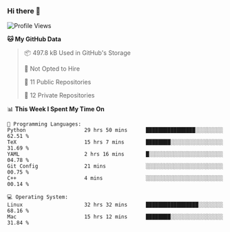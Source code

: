 ### Hi there 👋

<!--
**huayuan4396/huayuan4396** is a ✨ _special_ ✨ repository because its `README.md` (this file) appears on your GitHub profile.

Here are some ideas to get you started:

- 🔭 I’m currently working on ...
- 🌱 I’m currently learning ...
- 👯 I’m looking to collaborate on ...
- 🤔 I’m looking for help with ...
- 💬 Ask me about ...
- 📫 How to reach me: ...
- 😄 Pronouns: ...
- ⚡ Fun fact: ...
-->

<!--START_SECTION:waka-->
![Profile Views](http://img.shields.io/badge/Profile%20Views-1-blue)

**🐱 My GitHub Data** 

> 📦 497.8 kB Used in GitHub's Storage 
 > 
> 🚫 Not Opted to Hire
 > 
> 📜 11 Public Repositories 
 > 
> 🔑 12 Private Repositories 
 > 
📊 **This Week I Spent My Time On** 

```text
💬 Programming Languages: 
Python                   29 hrs 50 mins      ████████████████░░░░░░░░░   62.51 % 
TeX                      15 hrs 7 mins       ████████░░░░░░░░░░░░░░░░░   31.69 % 
YAML                     2 hrs 16 mins       █░░░░░░░░░░░░░░░░░░░░░░░░   04.78 % 
Git Config               21 mins             ░░░░░░░░░░░░░░░░░░░░░░░░░   00.75 % 
C++                      4 mins              ░░░░░░░░░░░░░░░░░░░░░░░░░   00.14 % 

💻 Operating System: 
Linux                    32 hrs 32 mins      █████████████████░░░░░░░░   68.16 % 
Mac                      15 hrs 12 mins      ████████░░░░░░░░░░░░░░░░░   31.84 % 
```


<!--END_SECTION:waka-->
